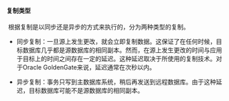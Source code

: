 #### 复制类型

​	根据复制是以同步还是异步的方式来执行的，分为两种类型的复制。

- 同步复制：一旦源上发生更改，就会立即复制数据。这保证了在任何时候，目标数据库几乎都是源数据库的相同副本。然而，在源上发生更改的时间与应用于目标上的时间之间存在一定的延迟。这种延迟取决于所使用的复制技术。对于Oracle GoldenGate来说，延迟通常在次秒以内。

- 异步复制：事务只写到主数据库系统，稍后再发送到远程数据库。由于这种延迟，目标数据库可能不是源数据库的相同副本。